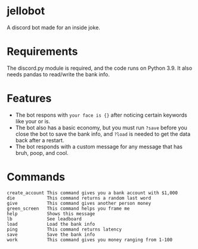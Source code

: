 # jellobot
A discord bot made for an inside joke.

# Requirements
The discord.py module is required, and the code runs on Python 3.9. It also needs pandas to read/write the bank info.

# Features
- The bot respons with `your face is {}` after noticing certain keywords like your or is.
- The bot also has a basic economy, but you must run `?save` before you close the bot to save the bank info, and `?load` is needed to get the data back after a restart.
- The bot responds with a custom message for any message that has bruh, poop, and cool.

# Commands
```
create_account This command gives you a bank account with $1,000
die            This command returns a random last word
give           This command gives another person money
green_screen   This command helps you frame me
help           Shows this message
lb             See leadboard
load           Load the bank info
ping           This command returns latency
save           Save the bank info
work           This command gives you money ranging from 1-100
```
